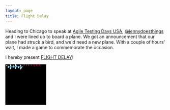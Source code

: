 ```yaml
---
layout: page
title: Flight Delay
---
```


Heading to Chicago to speak at [Agile Testing Days USA](https://agiletestingdays.us/), [@jennydoesthings](https://twitter.com/jennydoesthings) and I were lined up to board a plane. We got an announcement that our plane had struck a bird, and we'd need a new plane. With a couple of hours' wait, I made a game to commemorate the occasion.

I hereby present [FLIGHT DELAY](/public/downloads/pico-8/flight_delay/flight_delay.html)!

![alt text](/public/downloads/pico-8/flight_delay/flight_delay.png "Flight Delay Pico-8 Game")
